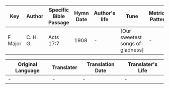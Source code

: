 Key | Author   | Specific Bible Passage     |Hymn Date |Author's life |Tune |Metrical Pattern   |Composer/Source
-- | --------- | ---------------------------|----------|--------------|-----|-------------------|-------------  
F Major |C. H. G. |Acts 17:7 |1908 |- |[Our sweetest songs of gladness] |- |Chas. H. Gabriel

Original Language | Translater | Translation Date   | Translater's Life  
----------------- | --------- | --------------------|-------------     
\- |- |- |-
